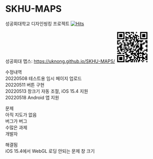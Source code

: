 # SKHU-MAPS
성공회대학교 디자인씽킹 프로젝트 [![Hits](https://hits.seeyoufarm.com/api/count/incr/badge.svg?url=https%3A%2F%2Fgithub.com%2FUknong%2FSKHU-MAPS&count_bg=%2379C83D&title_bg=%23555555&icon=&icon_color=%23E7E7E7&title=hits&edge_flat=false)](https://hits.seeyoufarm.com)  
  
성공회대 맵스: https://uknong.github.io/SKHU-MAPS/
<img src="https://raw.githubusercontent.com/Uknong/SKHU-MAPS/main/SKHU_MAPS_QR.png" width="100" height="100">

수정내역  
20220508 테스트용 임시 페이지 업로드  
20220511 버튼 구현  
20220513 창크기 자동 조절, iOS 15.4 지원  
20220518 Android 앱 지원
  
문제  
아직 지도가 없음  
버그가 버그  
수많은 과제  
개발자  
  
해결됨  
iOS 15.4에서 WebGL 로딩 안되는 문제
창 크기  
